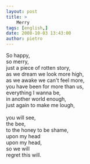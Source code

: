 ```yaml
---
layout: post
title: >
    Merry
tags: [english,]
date: 2008-10-03 13:43:00
author: pietro
---
```

So happy,<br/>so merry,<br/>just a piece of rotten story,<br/>as we dream we look more high,<br/>as we awake we can't feel more,<br/>you have been for more than us,<br/>everything I wanna be,<br/>in another world enough,<br/>just again to make me lough,<br/><br/>you will see,<br/>the bee,<br/>to the honey to be shame,<br/>upon my head<br/>upon my head,<br/>so we will<br/>regret this will.
